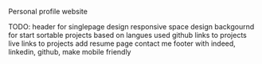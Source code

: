 Personal profile website

TODO:
header for singlepage design
responsive space design backgournd for start
sortable projects based on langues used
github links to projects
live links to projects
add resume page
contact me
footer with indeed, linkedin, github,
make mobile friendly
